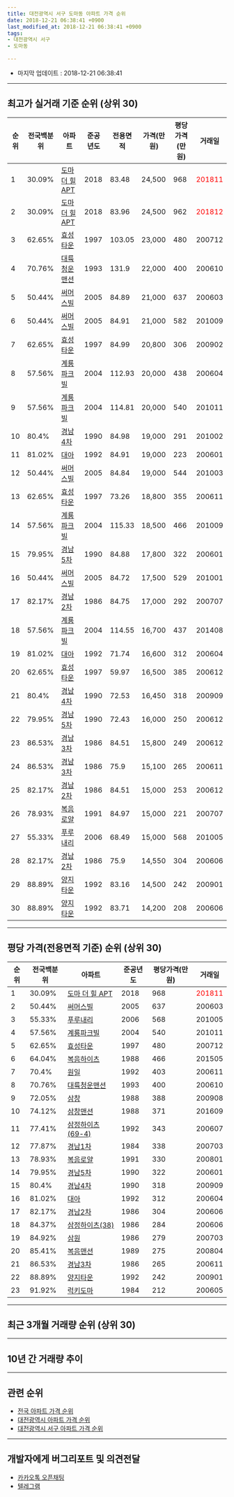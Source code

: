 ```yaml
---
title: 대전광역시 서구 도마동 아파트 가격 순위
date: 2018-12-21 06:38:41 +0900
last_modified_at: 2018-12-21 06:38:41 +0900
tags:
- 대전광역시 서구
- 도마동

---
```


* 마지막 업데이트 : 2018-12-21 06:38:41

---

## 최고가 실거래 기준 순위 (상위 30)


|순위|전국백분위|아파트|준공년도|전용면적|가격(만원)|평당가격(만원)|거래일|
|---|---|---|---|---|---|---|---|
|1|30.09%|[도마 더 힐 APT](https://search.naver.com/search.naver?query=%EB%8C%80%EC%A0%84%EA%B4%91%EC%97%AD%EC%8B%9C+%EC%84%9C%EA%B5%AC+%EB%8F%84%EB%A7%88%EB%8F%99+%EB%8F%84%EB%A7%88+%EB%8D%94+%ED%9E%90+APT)|2018|83.48|24,500|968|<span style="color:red">201811</span>|
|2|30.09%|[도마 더 힐 APT](https://search.naver.com/search.naver?query=%EB%8C%80%EC%A0%84%EA%B4%91%EC%97%AD%EC%8B%9C+%EC%84%9C%EA%B5%AC+%EB%8F%84%EB%A7%88%EB%8F%99+%EB%8F%84%EB%A7%88+%EB%8D%94+%ED%9E%90+APT)|2018|83.96|24,500|962|<span style="color:red">201812</span>|
|3|62.65%|[효성타운](https://search.naver.com/search.naver?query=%EB%8C%80%EC%A0%84%EA%B4%91%EC%97%AD%EC%8B%9C+%EC%84%9C%EA%B5%AC+%EB%8F%84%EB%A7%88%EB%8F%99+%ED%9A%A8%EC%84%B1%ED%83%80%EC%9A%B4)|1997|103.05|23,000|480|200712|
|4|70.76%|[대륙청운맨션](https://search.naver.com/search.naver?query=%EB%8C%80%EC%A0%84%EA%B4%91%EC%97%AD%EC%8B%9C+%EC%84%9C%EA%B5%AC+%EB%8F%84%EB%A7%88%EB%8F%99+%EB%8C%80%EB%A5%99%EC%B2%AD%EC%9A%B4%EB%A7%A8%EC%85%98)|1993|131.9|22,000|400|200610|
|5|50.44%|[써머스빌](https://search.naver.com/search.naver?query=%EB%8C%80%EC%A0%84%EA%B4%91%EC%97%AD%EC%8B%9C+%EC%84%9C%EA%B5%AC+%EB%8F%84%EB%A7%88%EB%8F%99+%EC%8D%A8%EB%A8%B8%EC%8A%A4%EB%B9%8C)|2005|84.89|21,000|637|200603|
|6|50.44%|[써머스빌](https://search.naver.com/search.naver?query=%EB%8C%80%EC%A0%84%EA%B4%91%EC%97%AD%EC%8B%9C+%EC%84%9C%EA%B5%AC+%EB%8F%84%EB%A7%88%EB%8F%99+%EC%8D%A8%EB%A8%B8%EC%8A%A4%EB%B9%8C)|2005|84.91|21,000|582|201009|
|7|62.65%|[효성타운](https://search.naver.com/search.naver?query=%EB%8C%80%EC%A0%84%EA%B4%91%EC%97%AD%EC%8B%9C+%EC%84%9C%EA%B5%AC+%EB%8F%84%EB%A7%88%EB%8F%99+%ED%9A%A8%EC%84%B1%ED%83%80%EC%9A%B4)|1997|84.99|20,800|306|200902|
|8|57.56%|[계룡파크빌](https://search.naver.com/search.naver?query=%EB%8C%80%EC%A0%84%EA%B4%91%EC%97%AD%EC%8B%9C+%EC%84%9C%EA%B5%AC+%EB%8F%84%EB%A7%88%EB%8F%99+%EA%B3%84%EB%A3%A1%ED%8C%8C%ED%81%AC%EB%B9%8C)|2004|112.93|20,000|438|200604|
|9|57.56%|[계룡파크빌](https://search.naver.com/search.naver?query=%EB%8C%80%EC%A0%84%EA%B4%91%EC%97%AD%EC%8B%9C+%EC%84%9C%EA%B5%AC+%EB%8F%84%EB%A7%88%EB%8F%99+%EA%B3%84%EB%A3%A1%ED%8C%8C%ED%81%AC%EB%B9%8C)|2004|114.81|20,000|540|201011|
|10|80.4%|[경남4차](https://search.naver.com/search.naver?query=%EB%8C%80%EC%A0%84%EA%B4%91%EC%97%AD%EC%8B%9C+%EC%84%9C%EA%B5%AC+%EB%8F%84%EB%A7%88%EB%8F%99+%EA%B2%BD%EB%82%A84%EC%B0%A8)|1990|84.98|19,000|291|201002|
|11|81.02%|[대아](https://search.naver.com/search.naver?query=%EB%8C%80%EC%A0%84%EA%B4%91%EC%97%AD%EC%8B%9C+%EC%84%9C%EA%B5%AC+%EB%8F%84%EB%A7%88%EB%8F%99+%EB%8C%80%EC%95%84)|1992|84.91|19,000|223|200601|
|12|50.44%|[써머스빌](https://search.naver.com/search.naver?query=%EB%8C%80%EC%A0%84%EA%B4%91%EC%97%AD%EC%8B%9C+%EC%84%9C%EA%B5%AC+%EB%8F%84%EB%A7%88%EB%8F%99+%EC%8D%A8%EB%A8%B8%EC%8A%A4%EB%B9%8C)|2005|84.84|19,000|544|201003|
|13|62.65%|[효성타운](https://search.naver.com/search.naver?query=%EB%8C%80%EC%A0%84%EA%B4%91%EC%97%AD%EC%8B%9C+%EC%84%9C%EA%B5%AC+%EB%8F%84%EB%A7%88%EB%8F%99+%ED%9A%A8%EC%84%B1%ED%83%80%EC%9A%B4)|1997|73.26|18,800|355|200611|
|14|57.56%|[계룡파크빌](https://search.naver.com/search.naver?query=%EB%8C%80%EC%A0%84%EA%B4%91%EC%97%AD%EC%8B%9C+%EC%84%9C%EA%B5%AC+%EB%8F%84%EB%A7%88%EB%8F%99+%EA%B3%84%EB%A3%A1%ED%8C%8C%ED%81%AC%EB%B9%8C)|2004|115.33|18,500|466|201009|
|15|79.95%|[경남5차](https://search.naver.com/search.naver?query=%EB%8C%80%EC%A0%84%EA%B4%91%EC%97%AD%EC%8B%9C+%EC%84%9C%EA%B5%AC+%EB%8F%84%EB%A7%88%EB%8F%99+%EA%B2%BD%EB%82%A85%EC%B0%A8)|1990|84.88|17,800|322|200601|
|16|50.44%|[써머스빌](https://search.naver.com/search.naver?query=%EB%8C%80%EC%A0%84%EA%B4%91%EC%97%AD%EC%8B%9C+%EC%84%9C%EA%B5%AC+%EB%8F%84%EB%A7%88%EB%8F%99+%EC%8D%A8%EB%A8%B8%EC%8A%A4%EB%B9%8C)|2005|84.72|17,500|529|201001|
|17|82.17%|[경남2차](https://search.naver.com/search.naver?query=%EB%8C%80%EC%A0%84%EA%B4%91%EC%97%AD%EC%8B%9C+%EC%84%9C%EA%B5%AC+%EB%8F%84%EB%A7%88%EB%8F%99+%EA%B2%BD%EB%82%A82%EC%B0%A8)|1986|84.75|17,000|292|200707|
|18|57.56%|[계룡파크빌](https://search.naver.com/search.naver?query=%EB%8C%80%EC%A0%84%EA%B4%91%EC%97%AD%EC%8B%9C+%EC%84%9C%EA%B5%AC+%EB%8F%84%EB%A7%88%EB%8F%99+%EA%B3%84%EB%A3%A1%ED%8C%8C%ED%81%AC%EB%B9%8C)|2004|114.55|16,700|437|201408|
|19|81.02%|[대아](https://search.naver.com/search.naver?query=%EB%8C%80%EC%A0%84%EA%B4%91%EC%97%AD%EC%8B%9C+%EC%84%9C%EA%B5%AC+%EB%8F%84%EB%A7%88%EB%8F%99+%EB%8C%80%EC%95%84)|1992|71.74|16,600|312|200604|
|20|62.65%|[효성타운](https://search.naver.com/search.naver?query=%EB%8C%80%EC%A0%84%EA%B4%91%EC%97%AD%EC%8B%9C+%EC%84%9C%EA%B5%AC+%EB%8F%84%EB%A7%88%EB%8F%99+%ED%9A%A8%EC%84%B1%ED%83%80%EC%9A%B4)|1997|59.97|16,500|385|200612|
|21|80.4%|[경남4차](https://search.naver.com/search.naver?query=%EB%8C%80%EC%A0%84%EA%B4%91%EC%97%AD%EC%8B%9C+%EC%84%9C%EA%B5%AC+%EB%8F%84%EB%A7%88%EB%8F%99+%EA%B2%BD%EB%82%A84%EC%B0%A8)|1990|72.53|16,450|318|200909|
|22|79.95%|[경남5차](https://search.naver.com/search.naver?query=%EB%8C%80%EC%A0%84%EA%B4%91%EC%97%AD%EC%8B%9C+%EC%84%9C%EA%B5%AC+%EB%8F%84%EB%A7%88%EB%8F%99+%EA%B2%BD%EB%82%A85%EC%B0%A8)|1990|72.43|16,000|250|200612|
|23|86.53%|[경남3차](https://search.naver.com/search.naver?query=%EB%8C%80%EC%A0%84%EA%B4%91%EC%97%AD%EC%8B%9C+%EC%84%9C%EA%B5%AC+%EB%8F%84%EB%A7%88%EB%8F%99+%EA%B2%BD%EB%82%A83%EC%B0%A8)|1986|84.51|15,800|249|200612|
|24|86.53%|[경남3차](https://search.naver.com/search.naver?query=%EB%8C%80%EC%A0%84%EA%B4%91%EC%97%AD%EC%8B%9C+%EC%84%9C%EA%B5%AC+%EB%8F%84%EB%A7%88%EB%8F%99+%EA%B2%BD%EB%82%A83%EC%B0%A8)|1986|75.9|15,100|265|200611|
|25|82.17%|[경남2차](https://search.naver.com/search.naver?query=%EB%8C%80%EC%A0%84%EA%B4%91%EC%97%AD%EC%8B%9C+%EC%84%9C%EA%B5%AC+%EB%8F%84%EB%A7%88%EB%8F%99+%EA%B2%BD%EB%82%A82%EC%B0%A8)|1986|84.51|15,000|253|200612|
|26|78.93%|[복음로얄](https://search.naver.com/search.naver?query=%EB%8C%80%EC%A0%84%EA%B4%91%EC%97%AD%EC%8B%9C+%EC%84%9C%EA%B5%AC+%EB%8F%84%EB%A7%88%EB%8F%99+%EB%B3%B5%EC%9D%8C%EB%A1%9C%EC%96%84)|1991|84.97|15,000|221|200707|
|27|55.33%|[푸루내리](https://search.naver.com/search.naver?query=%EB%8C%80%EC%A0%84%EA%B4%91%EC%97%AD%EC%8B%9C+%EC%84%9C%EA%B5%AC+%EB%8F%84%EB%A7%88%EB%8F%99+%ED%91%B8%EB%A3%A8%EB%82%B4%EB%A6%AC)|2006|68.49|15,000|568|201005|
|28|82.17%|[경남2차](https://search.naver.com/search.naver?query=%EB%8C%80%EC%A0%84%EA%B4%91%EC%97%AD%EC%8B%9C+%EC%84%9C%EA%B5%AC+%EB%8F%84%EB%A7%88%EB%8F%99+%EA%B2%BD%EB%82%A82%EC%B0%A8)|1986|75.9|14,550|304|200606|
|29|88.89%|[양지타운](https://search.naver.com/search.naver?query=%EB%8C%80%EC%A0%84%EA%B4%91%EC%97%AD%EC%8B%9C+%EC%84%9C%EA%B5%AC+%EB%8F%84%EB%A7%88%EB%8F%99+%EC%96%91%EC%A7%80%ED%83%80%EC%9A%B4)|1992|83.16|14,500|242|200901|
|30|88.89%|[양지타운](https://search.naver.com/search.naver?query=%EB%8C%80%EC%A0%84%EA%B4%91%EC%97%AD%EC%8B%9C+%EC%84%9C%EA%B5%AC+%EB%8F%84%EB%A7%88%EB%8F%99+%EC%96%91%EC%A7%80%ED%83%80%EC%9A%B4)|1992|83.71|14,200|208|200606|


---

## 평당 가격(전용면적 기준) 순위 (상위 30)


|순위|전국백분위|아파트|준공년도|평당가격(만원)|거래일|
|---|---|---|---|---|---|
|1|30.09%|[도마 더 힐 APT](https://search.naver.com/search.naver?query=%EB%8C%80%EC%A0%84%EA%B4%91%EC%97%AD%EC%8B%9C+%EC%84%9C%EA%B5%AC+%EB%8F%84%EB%A7%88%EB%8F%99+%EB%8F%84%EB%A7%88+%EB%8D%94+%ED%9E%90+APT)|2018|968|<span style="color:red">201811</span>|
|2|50.44%|[써머스빌](https://search.naver.com/search.naver?query=%EB%8C%80%EC%A0%84%EA%B4%91%EC%97%AD%EC%8B%9C+%EC%84%9C%EA%B5%AC+%EB%8F%84%EB%A7%88%EB%8F%99+%EC%8D%A8%EB%A8%B8%EC%8A%A4%EB%B9%8C)|2005|637|200603|
|3|55.33%|[푸루내리](https://search.naver.com/search.naver?query=%EB%8C%80%EC%A0%84%EA%B4%91%EC%97%AD%EC%8B%9C+%EC%84%9C%EA%B5%AC+%EB%8F%84%EB%A7%88%EB%8F%99+%ED%91%B8%EB%A3%A8%EB%82%B4%EB%A6%AC)|2006|568|201005|
|4|57.56%|[계룡파크빌](https://search.naver.com/search.naver?query=%EB%8C%80%EC%A0%84%EA%B4%91%EC%97%AD%EC%8B%9C+%EC%84%9C%EA%B5%AC+%EB%8F%84%EB%A7%88%EB%8F%99+%EA%B3%84%EB%A3%A1%ED%8C%8C%ED%81%AC%EB%B9%8C)|2004|540|201011|
|5|62.65%|[효성타운](https://search.naver.com/search.naver?query=%EB%8C%80%EC%A0%84%EA%B4%91%EC%97%AD%EC%8B%9C+%EC%84%9C%EA%B5%AC+%EB%8F%84%EB%A7%88%EB%8F%99+%ED%9A%A8%EC%84%B1%ED%83%80%EC%9A%B4)|1997|480|200712|
|6|64.04%|[복음하이츠](https://search.naver.com/search.naver?query=%EB%8C%80%EC%A0%84%EA%B4%91%EC%97%AD%EC%8B%9C+%EC%84%9C%EA%B5%AC+%EB%8F%84%EB%A7%88%EB%8F%99+%EB%B3%B5%EC%9D%8C%ED%95%98%EC%9D%B4%EC%B8%A0)|1988|466|201505|
|7|70.4%|[원일](https://search.naver.com/search.naver?query=%EB%8C%80%EC%A0%84%EA%B4%91%EC%97%AD%EC%8B%9C+%EC%84%9C%EA%B5%AC+%EB%8F%84%EB%A7%88%EB%8F%99+%EC%9B%90%EC%9D%BC)|1992|403|200611|
|8|70.76%|[대륙청운맨션](https://search.naver.com/search.naver?query=%EB%8C%80%EC%A0%84%EA%B4%91%EC%97%AD%EC%8B%9C+%EC%84%9C%EA%B5%AC+%EB%8F%84%EB%A7%88%EB%8F%99+%EB%8C%80%EB%A5%99%EC%B2%AD%EC%9A%B4%EB%A7%A8%EC%85%98)|1993|400|200610|
|9|72.05%|[삼창](https://search.naver.com/search.naver?query=%EB%8C%80%EC%A0%84%EA%B4%91%EC%97%AD%EC%8B%9C+%EC%84%9C%EA%B5%AC+%EB%8F%84%EB%A7%88%EB%8F%99+%EC%82%BC%EC%B0%BD)|1988|388|200908|
|10|74.12%|[삼창맨션](https://search.naver.com/search.naver?query=%EB%8C%80%EC%A0%84%EA%B4%91%EC%97%AD%EC%8B%9C+%EC%84%9C%EA%B5%AC+%EB%8F%84%EB%A7%88%EB%8F%99+%EC%82%BC%EC%B0%BD%EB%A7%A8%EC%85%98)|1988|371|201609|
|11|77.41%|[삼정하이츠(69-4)](https://search.naver.com/search.naver?query=%EB%8C%80%EC%A0%84%EA%B4%91%EC%97%AD%EC%8B%9C+%EC%84%9C%EA%B5%AC+%EB%8F%84%EB%A7%88%EB%8F%99+%EC%82%BC%EC%A0%95%ED%95%98%EC%9D%B4%EC%B8%A0%2869-4%29)|1992|343|200607|
|12|77.87%|[경남1차](https://search.naver.com/search.naver?query=%EB%8C%80%EC%A0%84%EA%B4%91%EC%97%AD%EC%8B%9C+%EC%84%9C%EA%B5%AC+%EB%8F%84%EB%A7%88%EB%8F%99+%EA%B2%BD%EB%82%A81%EC%B0%A8)|1984|338|200703|
|13|78.93%|[복음로얄](https://search.naver.com/search.naver?query=%EB%8C%80%EC%A0%84%EA%B4%91%EC%97%AD%EC%8B%9C+%EC%84%9C%EA%B5%AC+%EB%8F%84%EB%A7%88%EB%8F%99+%EB%B3%B5%EC%9D%8C%EB%A1%9C%EC%96%84)|1991|330|200801|
|14|79.95%|[경남5차](https://search.naver.com/search.naver?query=%EB%8C%80%EC%A0%84%EA%B4%91%EC%97%AD%EC%8B%9C+%EC%84%9C%EA%B5%AC+%EB%8F%84%EB%A7%88%EB%8F%99+%EA%B2%BD%EB%82%A85%EC%B0%A8)|1990|322|200601|
|15|80.4%|[경남4차](https://search.naver.com/search.naver?query=%EB%8C%80%EC%A0%84%EA%B4%91%EC%97%AD%EC%8B%9C+%EC%84%9C%EA%B5%AC+%EB%8F%84%EB%A7%88%EB%8F%99+%EA%B2%BD%EB%82%A84%EC%B0%A8)|1990|318|200909|
|16|81.02%|[대아](https://search.naver.com/search.naver?query=%EB%8C%80%EC%A0%84%EA%B4%91%EC%97%AD%EC%8B%9C+%EC%84%9C%EA%B5%AC+%EB%8F%84%EB%A7%88%EB%8F%99+%EB%8C%80%EC%95%84)|1992|312|200604|
|17|82.17%|[경남2차](https://search.naver.com/search.naver?query=%EB%8C%80%EC%A0%84%EA%B4%91%EC%97%AD%EC%8B%9C+%EC%84%9C%EA%B5%AC+%EB%8F%84%EB%A7%88%EB%8F%99+%EA%B2%BD%EB%82%A82%EC%B0%A8)|1986|304|200606|
|18|84.37%|[삼정하이츠(38)](https://search.naver.com/search.naver?query=%EB%8C%80%EC%A0%84%EA%B4%91%EC%97%AD%EC%8B%9C+%EC%84%9C%EA%B5%AC+%EB%8F%84%EB%A7%88%EB%8F%99+%EC%82%BC%EC%A0%95%ED%95%98%EC%9D%B4%EC%B8%A0%2838%29)|1986|284|200606|
|19|84.92%|[삼원](https://search.naver.com/search.naver?query=%EB%8C%80%EC%A0%84%EA%B4%91%EC%97%AD%EC%8B%9C+%EC%84%9C%EA%B5%AC+%EB%8F%84%EB%A7%88%EB%8F%99+%EC%82%BC%EC%9B%90)|1986|279|200703|
|20|85.41%|[복음맨션](https://search.naver.com/search.naver?query=%EB%8C%80%EC%A0%84%EA%B4%91%EC%97%AD%EC%8B%9C+%EC%84%9C%EA%B5%AC+%EB%8F%84%EB%A7%88%EB%8F%99+%EB%B3%B5%EC%9D%8C%EB%A7%A8%EC%85%98)|1989|275|200804|
|21|86.53%|[경남3차](https://search.naver.com/search.naver?query=%EB%8C%80%EC%A0%84%EA%B4%91%EC%97%AD%EC%8B%9C+%EC%84%9C%EA%B5%AC+%EB%8F%84%EB%A7%88%EB%8F%99+%EA%B2%BD%EB%82%A83%EC%B0%A8)|1986|265|200611|
|22|88.89%|[양지타운](https://search.naver.com/search.naver?query=%EB%8C%80%EC%A0%84%EA%B4%91%EC%97%AD%EC%8B%9C+%EC%84%9C%EA%B5%AC+%EB%8F%84%EB%A7%88%EB%8F%99+%EC%96%91%EC%A7%80%ED%83%80%EC%9A%B4)|1992|242|200901|
|23|91.92%|[럭키도마](https://search.naver.com/search.naver?query=%EB%8C%80%EC%A0%84%EA%B4%91%EC%97%AD%EC%8B%9C+%EC%84%9C%EA%B5%AC+%EB%8F%84%EB%A7%88%EB%8F%99+%EB%9F%AD%ED%82%A4%EB%8F%84%EB%A7%88)|1984|212|200605|


---

## 최근 3개월 거래량 순위 (상위 30)


<div style="width:100%;">
    <canvas id="deal_count_ranking" height="250"></canvas>
</div>


<script>
new Chart(document.getElementById("deal_count_ranking"), {
    type: 'horizontalBar',
    data: {
        labels: ['효성타운', '양지타운', '경남5차', '럭키도마', '삼창맨션', '삼정하이츠(38)', '대아', '복음로얄', '경남4차', '경남1차', '써머스빌', '경남2차', '도마 더 힐 APT', '계룡파크빌', '복음하이츠', '원일', '대륙청운맨션'],
        datasets: [{
            label: '실거래 수',
            data: [11, 5, 4, 4, 4, 3, 3, 3, 2, 2, 2, 2, 2, 1, 1, 1, 1],
            borderColor: "rgba(255, 0, 128, 1)",
            backgroundColor: "rgba(255, 0, 128, 0.5)",
            fill: false,
        }]
    },
    options: {
        responsive: true,
        title: {
            display: true,
            text: '최근 3개월 거래량 순위'
        },
        tooltips: {
            mode: 'index',
            intersect: false,
            callbacks: {
                title: function(tooltipItems, data) {
                    return "실거래 수:";
                },
                label: function(tooltipItem, data) {
                    return data.labels[tooltipItem.index] + ": " + tooltipItem.xLabel;
                }
            }
        },
        hover: {
            mode: 'nearest',
            intersect: true
        },
        scales: {
            xAxes: [{
                display: true,
                scaleLabel: {
                    display: true,
                    labelString: '실거래 수'
                },
                ticks: {
                    suggestedMin: 0,
                }
            }],
            yAxes: [{
                display: true,
                ticks: {
                    autoSkip: false,
                    callback: function(value, index, values) {
                        if (value.length > 15)
                            return value.substr(0, 13) + "...";
                        else
                            return value;
                    }
                },
                scaleLabel: {
                    display: false,
                }
            }]
        }
    }
});

</script>


---

## 10년 간 거래량 추이


<div style="width:100%;">
    <canvas id="deal_progress" height="250"></canvas>
</div>

<script>
new Chart(document.getElementById("deal_progress"), {
    type: 'line',
    data: {
        labels: ['200812','200901','200902','200903','200904','200905','200906','200907','200908','200909','200910','200911','200912','201001','201002','201003','201004','201005','201006','201007','201008','201009','201010','201011','201012','201101','201102','201103','201104','201105','201106','201107','201108','201109','201110','201111','201112','201201','201202','201203','201204','201205','201206','201207','201208','201209','201210','201211','201212','201301','201302','201303','201304','201305','201306','201307','201308','201309','201310','201311','201312','201401','201402','201403','201404','201405','201406','201407','201408','201409','201410','201411','201412','201501','201502','201503','201504','201505','201506','201507','201508','201509','201510','201511','201512','201601','201602','201603','201604','201605','201606','201607','201608','201609','201610','201611','201612','201701','201702','201703','201704','201705','201706','201707','201708','201709','201710','201711','201712','201801','201802','201803','201804','201805','201806','201807','201808','201809','201810','201811','201812'],
        datasets: [{
            label: '실거래 수',
            pointRadius: 1,
            data: [21, 17, 21, 41, 33, 43, 31, 42, 38, 46, 27, 27, 29, 22, 39, 34, 31, 23, 18, 16, 36, 30, 31, 27, 38, 27, 42, 32, 31, 31, 35, 18, 24, 28, 25, 23, 27, 11, 17, 20, 22, 17, 15, 20, 5, 20, 24, 12, 11, 20, 18, 27, 14, 22, 31, 17, 26, 24, 21, 20, 18, 31, 29, 34, 12, 17, 28, 22, 28, 20, 21, 21, 21, 20, 25, 30, 36, 15, 30, 27, 16, 28, 28, 24, 23, 13, 23, 34, 17, 21, 18, 21, 19, 23, 23, 14, 20, 12, 32, 25, 26, 18, 23, 14, 6, 19, 18, 14, 22, 15, 21, 28, 22, 20, 20, 17, 9, 11, 29, 19, 3],
            borderColor: "rgba(255, 201, 14, 1)",
            backgroundColor: "rgba(255, 201, 14, 0.5)",
            fill: true,
        }]
    },
    options: {
        responsive: true,
        title: {
            display: true,
            text: '10년간 거래량 추이'
        },
        tooltips: {
            mode: 'index',
            intersect: false,
        },
        hover: {
            mode: 'nearest',
            intersect: true
        },
        scales: {
            xAxes: [{
                display: true,
                scaleLabel: {
                    display: true,
                    labelString: '년/월'
                }
            }],
            yAxes: [{
                display: true,
                ticks: {
                    suggestedMin: 0,
                },
                scaleLabel: {
                    display: true,
                    labelString: '실거래 수'
                }
            }]
        }
    }
});

</script>


---

## 관련 순위

- [전국 아파트 가격 순위](https://inasie.github.io/apt-ranking/전국)
- [대전광역시 아파트 가격 순위](https://inasie.github.io/apt-ranking/대전광역시)
- [대전광역시 서구 아파트 가격 순위](https://inasie.github.io/apt-ranking/대전광역시-서구)


---

## 개발자에게 버그리포트 및 의견전달

- [카카오톡 오픈채팅](https://open.kakao.com/o/gLJUAP4)
- [텔레그램](https://t.me/inasie)

